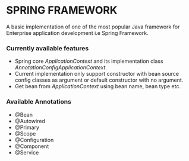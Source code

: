# SPRING FRAMEWORK
A basic implementation of one of the most popular Java framework for Enterprise application development i.e Spring Framework.

### Currently available features
- Spring core *ApplicationContext* and its implementation class *AnnotationConfigApplicationContext*.
- Current implementation only support constructor with bean source config classes as argument or default constructor with no argument.
- Get bean from *ApplicationContext* using bean name, bean type etc.

### Available Annotations
- @Bean
- @Autowired
- @Primary
- @Scope
- @Configuration
- @Component
- @Service